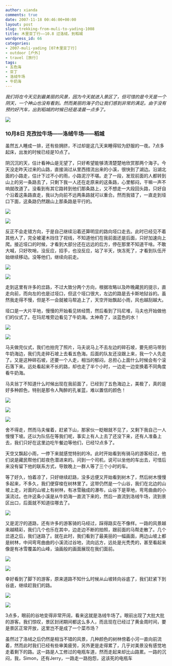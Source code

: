 ```yaml
---
author: xianda
comments: true
date: 2007-11-18 00:46:00+00:00
layout: post
slug: trekking-from-muli-to-yading-1008
title: 木里亚丁行——10.8 过洛绒，到稻城
wordpress_id: 66
categories:
- 2007-muli-yading [07木里亚丁行]
- outdoor [户外]
- travel [旅行]
tags:
- 五色海
- 亚丁
- 洛绒牛场
- 牛奶海
---
```


_我们将在今天见到最美丽的风景，因为今天就进入景区了，但可惜的是今天是一个阴天，一个神山也没有看到。然而美丽的海子仍让我们感到非常的满足。由于没有预约好汽车，出到稻城的时候已经是凌晨一点多了。_

![](http://tkfiles.storage.live.com/y1pSlGiGjDE0a0b8NcxDRzrO8mfXzqWXwU-cdPUJmLQANG8q7VbIdEOaDkdIpKpXYwB-F6a2ufVbMI)

### 10月8日 克孜拉牛场——洛绒牛场——稻城

虽然五人睡成一排，还有些拥挤，不过却是这几天来睡得较为舒服的一夜。7点多起床，出发的时候已经是10点了。

阴沉沉的天，估计看神山是无望了，只好希望能够清清楚楚地欣赏那两个海子。今天没走昨天过来的山路，直接淌过从里西措流出来的小溪，很快到了湖边。沿湖北面的小路走，估计下过不小的雨，小路泥泞不堪。走了一段，发现前面的人都转到山上的另一条路去了，只剩下我一人还在走原来的这条路，心里郁闷，干嘛一声不响就改道了。没看到有其它路转到他们那条路上，又不想走一大段回头路，只好自个沿着这条路直走，我以为向前不远两条路就可以重合。然而我错了，一直走到垭口下面，这条路仍然跟山上那条路是平行的。

<!-- more -->

![](http://tkfiles.storage.live.com/y1pSlGiGjDE0a2uPpu-KV9C7xSXqqWdoW9ZqaLFoBBPL-LGetIRNRVYZ7x7aMraNbHPMSEvtCzpFt0)

![](http://tkfiles.storage.live.com/y1pSlGiGjDE0a1459iromgte05aCJMtbmsTylE1BdSw_upt5qRFsshyvqsDnibF5qMljEFz7iAy2A4)

反正不会走错方向，于是自己继续沿着还算明显的路向垭口走去。此时已经见不着其他人了，完全被灌木挡住了视线，不知道他们在我前面还是后面，只好加速向上爬。接近垭口的时候，才看到大部分还在远远的后方，停在那里不知道干啥。不敢大喊，只好吹哨，没反应，招手，也没反应，站了半天，快冻死了，才看到队伍开始继续移动。没等他们，继续向前走。

![](http://tkfiles.storage.live.com/y1pSlGiGjDE0a0mm2HwxU3oW0CRk5pHudyQQo7SlXuCw203pgP8bx9yxNGagO17XOdohaJNucvBGzc)

![](http://tkfiles.storage.live.com/y1pSlGiGjDE0a3JSWaoyJ93jqUKQSNJDSq_BuJs2RTH4vp2_BJ7Qwqg786o256l953NvJdg-m1uCXA)

走到这里有许多的岔路，不过大致分两个方向，根据攻略以及昨晚藏民的提示，直走向前，而向左的也是过垭口，但这个垭口很大，左边的路是去卡斯地狱谷的。虽然我走得不慢，但是不一会就被马帮追上了，天空开始飘起小雨，风也越刮越大。

垭口是一大片平地，慢慢的开始看见转经筒，然后看到了玛尼堆，马夫也开始做他们的仪式了。在玛尼堆旁边看见了牛奶海。太神奇了，淡蓝色的水！

![](http://tkfiles.storage.live.com/y1pSlGiGjDE0a1XOazQh0LJigohAPSKYmqY-LeLLlwOKCnAhpdhhIu6PHiKsc4UnmEOuHwWAJgs2fw)

![](http://tkfiles.storage.live.com/y1pSlGiGjDE0a3lThzOWu5s5OaB7u2lRGQYWY8Wa50fa4tL4uvnIdXtZle9YUcpk-kUCxVagnVTsYY)

马夫做完仪式，我们也拍完了照片，马夫说马上不去左边的碎石坡，要先把马带到牛奶海边，我们先走碎石坡上去看五色海。后面的队友还没跟上来，我一个人先走了。又是这种碎石坡，还要一个人走，相当的郁闷，总担心上面什么时候会有个滚石落下来。远处看起来不长的路，却也走了半个小时，一边走一边变换着不同角度看牛奶海。

马夫翁丁不知道什么时候出现在我前面了，已经到了五色海边上，美极了，真的是好多种颜色，特别是那令人陶醉的孔雀蓝，难以置信的颜色！

![](http://tkfiles.storage.live.com/y1pSlGiGjDE0a1XBVgsJNlj-18IkZVOq3upkC5EP8vz50G1liQoWecw5enxh6XmwOojVc_ZzMfRBIc)

![](http://tkfiles.storage.live.com/y1pSlGiGjDE0a3uCHE2QZkgy0-y71XopjF83P2EwbAKgTUXY_mwgqxzxnlU0ZxnJZ_ZN4l8LMg34qY)

![](http://tkfiles.storage.live.com/y1pSlGiGjDE0a1uluhOeFrcZQSSnn86byDAbFDEeGVgdNwUaVBXow_-DruZZYuC1UV4lO7RpIK0fUc)

舍不得走，然而马夫催着，赶紧下山，那家伙一眨眼就不见了，又剩下我自己一人慢慢下坡。还以为队伍在等我们呢，事实上有人上去了还没下来，还有人准备上去，我们只好在这里边吃午餐边等他们，已经12点多了。

天空又飘起小雨，一停下来就感觉特别的冷。此时开始看到有骑马的游客经过，他们说是藏民帮他们趁夜色潜进来的。问到一个司机，说可以坐他的车出去，可惜后来没有留下他的联系方式，导致晚上一群人等了三个小时的车。

等了好久，怕着凉了，只好继续赶路，没多远便又开始看到树木了，然后树木慢慢多起来，不多久，我们便穿梭在树林里了。这带仍然是一个山谷，我们在北边的山坡上走，对面的山坡上有树林，有冰雪融成的瀑布，山谷下是草地，弯弯曲曲的小溪流过。也许这条小溪是从牛奶海一直流下来的，然后一直流到洛绒牛场，流到景区出口，后面就不知道往哪去了。

![](http://tkfiles.storage.live.com/y1pSlGiGjDE0a0zM-IuFX0h1_LzZv4r0izSA_DNuzYiCw-vTOoS8_RMx2pOM37wyoQvJIqPvL8ciS4)

又是泥泞的道路，还有许多的游客骑的马经过，踩得路实在不像样。一路的风景越来越精彩，我们几个也乐在其中，边走边不断的拍照，跟前面的马帮走散了。几个岔道之后，我们迷路了。就在此时，我们看到了最美丽的一幅画面，两边山坡上都是树林，中间弯弯曲曲的小溪流过谷地，流向远方，远处是光秃秃的，甚至看起来像是有冰雪覆盖的山峰，油画般的画面展现在我们面前。

![](http://tkfiles.storage.live.com/y1pSlGiGjDE0a16ntMM5OgkdIN5_YCrFrb7FKb0ye-alSlS10GYAxsKxFCY9ELf4aMhTgTUwqNji30)

![](http://tkfiles.storage.live.com/y1pSlGiGjDE0a3IPp5OB087BcRPW_U42G-WDC_5il4ldr5xq615CWoCO8uV8-vEsbpxkV3ko3WxMBE)

幸好看到了脚下的游客，原来道路不知什么时候从山坡转向谷底了，我们赶紧下到谷底，继续赶我们的路。

![](http://tkfiles.storage.live.com/y1pSlGiGjDE0a1M86jwkaodvkU94Wv4I5u5HW8j_NEAY8tuxO24OsNEAyBLi4PgmKdGadirjo9MJ6I)

![](http://tkfiles.storage.live.com/y1pSlGiGjDE0a0MEHIW8Hnko19ZmjrbtnOfCJRa4NhHbE9bvutrwWerbZZbqpbm0AjubIZ4_avUmvQ)

3点多，眼前的谷地变得非常开阔，看来这就是洛绒牛场了。眼前出现了大批大批的游客。我们惊叹，景区封闭期间都这么多人，而且现在已经过了黄金周时间，要是景区正常开放，这里岂不是成了一个菜市场？

虽然过了洛绒之后仍然是相当不错的风景，几种颜色的树林傍着小河一直向前流着，然而此时我们已经有些审美疲劳，另外更是走得累了，几乎对美景没有感觉地走着剩下的路。这一路是人工修过的电瓶车道，然而走起来却比山路累。一路的沉闷，我，Simon，还有Jerry，一路走一路抱怨，这该死的电瓶车
